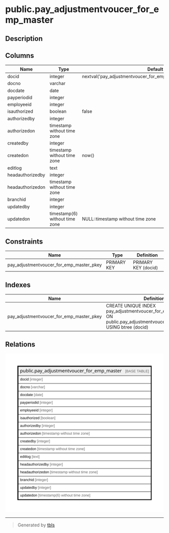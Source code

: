 # public.pay_adjustmentvoucer_for_emp_master

## Description

## Columns

| Name | Type | Default | Nullable | Children | Parents | Comment |
| ---- | ---- | ------- | -------- | -------- | ------- | ------- |
| docid | integer | nextval('pay_adjustmentvoucer_for_emp_master_docid_seq'::regclass) | false |  |  |  |
| docno | varchar |  | false |  |  |  |
| docdate | date |  | false |  |  |  |
| payperiodid | integer |  | false |  |  |  |
| employeeid | integer |  | false |  |  |  |
| isauthorized | boolean | false | false |  |  |  |
| authorizedby | integer |  | true |  |  |  |
| authorizedon | timestamp without time zone |  | true |  |  |  |
| createdby | integer |  | true |  |  |  |
| createdon | timestamp without time zone | now() | true |  |  |  |
| editlog | text |  | true |  |  |  |
| headauthorizedby | integer |  | true |  |  |  |
| headauthorizedon | timestamp without time zone |  | true |  |  |  |
| branchid | integer |  | true |  |  |  |
| updatedby | integer |  | true |  |  |  |
| updatedon | timestamp(6) without time zone | NULL::timestamp without time zone | true |  |  |  |

## Constraints

| Name | Type | Definition |
| ---- | ---- | ---------- |
| pay_adjustmentvoucer_for_emp_master_pkey | PRIMARY KEY | PRIMARY KEY (docid) |

## Indexes

| Name | Definition |
| ---- | ---------- |
| pay_adjustmentvoucer_for_emp_master_pkey | CREATE UNIQUE INDEX pay_adjustmentvoucer_for_emp_master_pkey ON public.pay_adjustmentvoucer_for_emp_master USING btree (docid) |

## Relations

![er](public.pay_adjustmentvoucer_for_emp_master.svg)

---

> Generated by [tbls](https://github.com/k1LoW/tbls)
